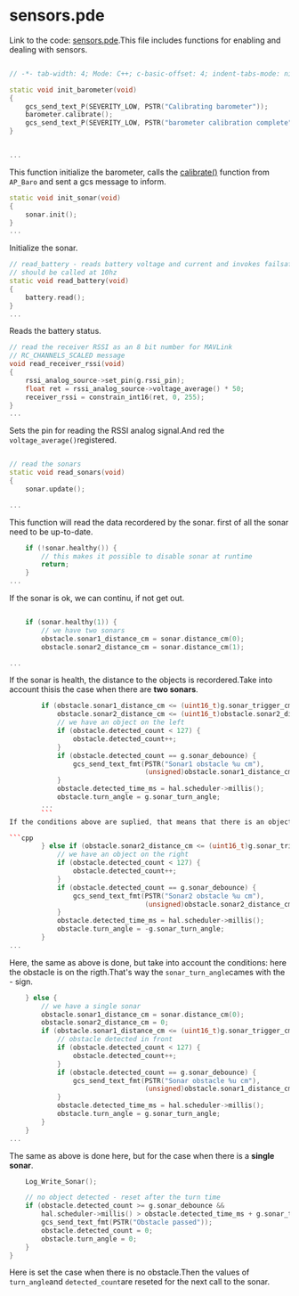 # sensors.pde


Link to the code: [sensors.pde](https://github.com/diydrones/ardupilot/blob/master/APMrover2/sensors.pde).This file includes functions for enabling and dealing with sensors.

```cpp

// -*- tab-width: 4; Mode: C++; c-basic-offset: 4; indent-tabs-mode: nil -*-

static void init_barometer(void)
{
    gcs_send_text_P(SEVERITY_LOW, PSTR("Calibrating barometer"));
    barometer.calibrate();
    gcs_send_text_P(SEVERITY_LOW, PSTR("barometer calibration complete"));
}


...
```
This function initialize the barometer, calls the [calibrate()](https://github.com/diydrones/ardupilot/blob/master/libraries/AP_Baro/AP_Baro.cpp#L59) function from `AP_Baro` and sent a gcs message to inform.

```cpp
static void init_sonar(void)
{
    sonar.init();
}
...
```
Initialize the sonar.

```cpp
// read_battery - reads battery voltage and current and invokes failsafe
// should be called at 10hz
static void read_battery(void)
{
    battery.read();
}
...
```
Reads the battery status.
```cpp
// read the receiver RSSI as an 8 bit number for MAVLink
// RC_CHANNELS_SCALED message
void read_receiver_rssi(void)
{
    rssi_analog_source->set_pin(g.rssi_pin);
    float ret = rssi_analog_source->voltage_average() * 50;
    receiver_rssi = constrain_int16(ret, 0, 255);
}
...
```
Sets the pin for reading the RSSI analog signal.And red the `voltage_average()`registered.

```cpp

// read the sonars
static void read_sonars(void)
{
    sonar.update();

...
```
This function will read the data recordered by the sonar. first of all the sonar need to be up-to-date.
```cpp
    if (!sonar.healthy()) {
        // this makes it possible to disable sonar at runtime
        return;
    }
...
```
If the sonar is ok, we can continu, if not get out.

```cpp

    if (sonar.healthy(1)) {
        // we have two sonars
        obstacle.sonar1_distance_cm = sonar.distance_cm(0);
        obstacle.sonar2_distance_cm = sonar.distance_cm(1);

...
```
If the sonar is health, the distance to the objects is recordered.Take into account thisis the case when there are **two sonars**.
```cpp
        if (obstacle.sonar1_distance_cm <= (uint16_t)g.sonar_trigger_cm &&
            obstacle.sonar2_distance_cm <= (uint16_t)obstacle.sonar2_distance_cm)  {
            // we have an object on the left
            if (obstacle.detected_count < 127) {
                obstacle.detected_count++;
            }
            if (obstacle.detected_count == g.sonar_debounce) {
                gcs_send_text_fmt(PSTR("Sonar1 obstacle %u cm"),
                                  (unsigned)obstacle.sonar1_distance_cm);
            }
            obstacle.detected_time_ms = hal.scheduler->millis();
            obstacle.turn_angle = g.sonar_turn_angle;
        ...
        ```
If the conditions above are suplied, that means that there is an object on the rigth.A gcs message is sent and the `tun_angle`function is called to avoid it.

```cpp
        } else if (obstacle.sonar2_distance_cm <= (uint16_t)g.sonar_trigger_cm) {
            // we have an object on the right
            if (obstacle.detected_count < 127) {
                obstacle.detected_count++;
            }
            if (obstacle.detected_count == g.sonar_debounce) {
                gcs_send_text_fmt(PSTR("Sonar2 obstacle %u cm"),
                                  (unsigned)obstacle.sonar2_distance_cm);
            }
            obstacle.detected_time_ms = hal.scheduler->millis();
            obstacle.turn_angle = -g.sonar_turn_angle;
        }
...
```
Here, the same as above is done, but take into account the conditions: here the obstacle is on the rigth.That's way the `sonar_turn_angle`cames with the - sign.
```cpp
    } else {
        // we have a single sonar
        obstacle.sonar1_distance_cm = sonar.distance_cm(0);
        obstacle.sonar2_distance_cm = 0;
        if (obstacle.sonar1_distance_cm <= (uint16_t)g.sonar_trigger_cm)  {
            // obstacle detected in front
            if (obstacle.detected_count < 127) {
                obstacle.detected_count++;
            }
            if (obstacle.detected_count == g.sonar_debounce) {
                gcs_send_text_fmt(PSTR("Sonar obstacle %u cm"),
                                  (unsigned)obstacle.sonar1_distance_cm);
            }
            obstacle.detected_time_ms = hal.scheduler->millis();
            obstacle.turn_angle = g.sonar_turn_angle;
        }
    }
...
```
The same as above is done here, but for the case when there is a **single sonar**.

```cpp
    Log_Write_Sonar();

    // no object detected - reset after the turn time
    if (obstacle.detected_count >= g.sonar_debounce &&
        hal.scheduler->millis() > obstacle.detected_time_ms + g.sonar_turn_time*1000) {
        gcs_send_text_fmt(PSTR("Obstacle passed"));
        obstacle.detected_count = 0;
        obstacle.turn_angle = 0;
    }
}
```
Here is set the case when there is no obstacle.Then the values of `turn_angle`and `detected_count`are reseted for the next call to the sonar.
